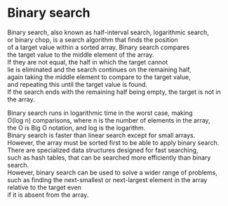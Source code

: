 # Binary search

Binary search, also known as half-interval search, logarithmic search,<br> or binary chop, is a search algorithm that finds the position<br> of a target value within a sorted array. Binary search compares<br> the target value to the middle element of the array.<br> If they are not equal, the half in which the target cannot<br> lie is eliminated and the search continues on the remaining half,<br> again taking the middle element to compare to the target value, <br>and repeating this until the target value is found.<br> If the search ends with the remaining half being empty, the target is not in the array.

Binary search runs in logarithmic time in the worst case, making<br> O(log n) comparisons, where n is the number of elements in the array,<br> the O is Big O notation, and log is the logarithm.<br> Binary search is faster than linear search except for small arrays.<br> However, the array must be sorted first to be able to apply binary search.<br> There are specialized data structures designed for fast searching,<br> such as hash tables, that can be searched more efficiently than binary search.<br> However, binary search can be used to solve a wider range of problems,<br> such as finding the next-smallest or next-largest element in the array relative to the target even <br>if it is absent from the array. 
